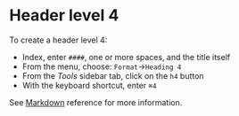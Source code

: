 # Header level 4

To create a header level 4:

- Index, enter `####`, one or more spaces, and the title itself
- From the menu, choose: `Format`→`Heading 4`
- From the _Tools_ sidebar tab, click on the `h4` button
- With the keyboard shortcut, enter `⌘4`

See  [Markdown](/stylo/documentation/markdown#md-headers) reference for more information. 
